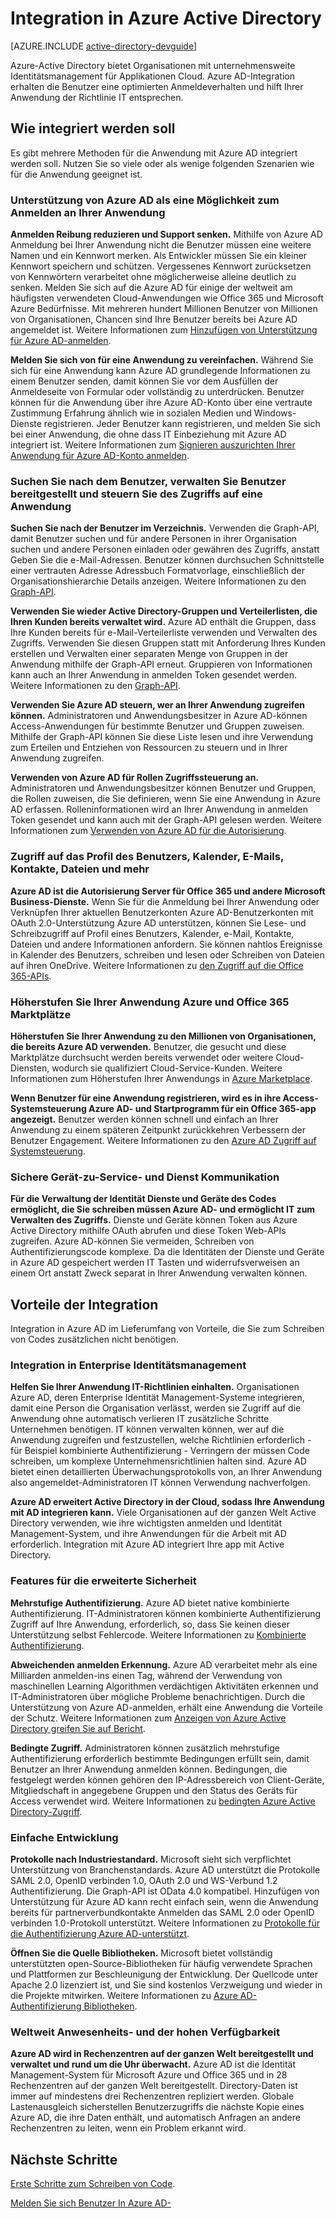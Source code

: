 <properties
   pageTitle="Vorgehensweise zur Integration mit Azure-Active Directory | Microsoft Azure"
   description="Ein Leitfaden zum Vorteile und Ressourcen für die Integration mit Azure Active Directory."
   services="active-directory"
   documentationCenter="dev-center-name"
   authors="bryanla"
   manager="mbaldwin"
   editor=""/>

<tags
   ms.service="active-directory"
   ms.devlang="na"
   ms.topic="article"
   ms.tgt_pltfrm="na"
   ms.workload="identity"
   ms.date="09/16/2016"
   ms.author="mbaldwin"/>

# <a name="integrating-with-azure-active-directory"></a>Integration in Azure Active Directory

[AZURE.INCLUDE [active-directory-devguide](../../../includes/active-directory-devguide.md)]

Azure-Active Directory bietet Organisationen mit unternehmensweite Identitätsmanagement für Applikationen Cloud.  Azure AD-Integration erhalten die Benutzer eine optimierten Anmeldeverhalten und hilft Ihrer Anwendung der Richtlinie IT entsprechen.

## <a name="how-to-integrate"></a>Wie integriert werden soll

Es gibt mehrere Methoden für die Anwendung mit Azure AD integriert werden soll.  Nutzen Sie so viele oder als wenige folgenden Szenarien wie für die Anwendung geeignet ist.

### <a name="support-azure-ad-as-a-way-to-sign-in-to-your-application"></a>Unterstützung von Azure AD als eine Möglichkeit zum Anmelden an Ihrer Anwendung

**Anmelden Reibung reduzieren und Support senken.** Mithilfe von Azure AD Anmeldung bei Ihrer Anwendung nicht die Benutzer müssen eine weitere Namen und ein Kennwort merken.  Als Entwickler müssen Sie ein kleiner Kennwort speichern und schützen.  Vergessenes Kennwort zurücksetzen von Kennwörtern verarbeitet ohne möglicherweise alleine deutlich zu senken.  Melden Sie sich auf die Azure AD für einige der weltweit am häufigsten verwendeten Cloud-Anwendungen wie Office 365 und Microsoft Azure Bedürfnisse.  Mit mehreren hundert Millionen Benutzer von Millionen von Organisationen, Chancen sind Ihre Benutzer bereits bei Azure AD angemeldet ist.  Weitere Informationen zum [Hinzufügen von Unterstützung für Azure AD-anmelden](../active-directory-authentication-scenarios.md).

**Melden Sie sich von für eine Anwendung zu vereinfachen.**  Während Sie sich für eine Anwendung kann Azure AD grundlegende Informationen zu einem Benutzer senden, damit können Sie vor dem Ausfüllen der Anmeldeseite von Formular oder vollständig zu unterdrücken.  Benutzer können für die Anwendung über ihre Azure AD-Konto über eine vertraute Zustimmung Erfahrung ähnlich wie in sozialen Medien und Windows-Dienste registrieren.  Jeder Benutzer kann registrieren, und melden Sie sich bei einer Anwendung, die ohne dass IT Einbeziehung mit Azure AD integriert ist.  Weitere Informationen zum [Signieren auszurichten Ihrer Anwendung für Azure AD-Konto anmelden](../../app-service-mobile/app-service-mobile-how-to-configure-active-directory-authentication.md).

### <a name="browse-for-users-manage-user-provisioning-and-control-access-to-your-application"></a>Suchen Sie nach dem Benutzer, verwalten Sie Benutzer bereitgestellt und steuern Sie des Zugriffs auf eine Anwendung

**Suchen Sie nach der Benutzer im Verzeichnis.**  Verwenden die Graph-API, damit Benutzer suchen und für andere Personen in ihrer Organisation suchen und andere Personen einladen oder gewähren des Zugriffs, anstatt Geben Sie die e-Mail-Adressen.  Benutzer können durchsuchen Schnittstelle einer vertrauten Adresse Adressbuch Formatvorlage, einschließlich der Organisationshierarchie Details anzeigen.  Weitere Informationen zu den [Graph-API](../active-directory-graph-api.md).

**Verwenden Sie wieder Active Directory-Gruppen und Verteilerlisten, die Ihren Kunden bereits verwaltet wird.**  Azure AD enthält die Gruppen, dass Ihre Kunden bereits für e-Mail-Verteilerliste verwenden und Verwalten des Zugriffs.  Verwenden Sie diesen Gruppen statt mit Anforderung Ihres Kunden erstellen und Verwalten einer separaten Menge von Gruppen in der Anwendung mithilfe der Graph-API erneut.  Gruppieren von Informationen kann auch an Ihrer Anwendung in anmelden Token gesendet werden.  Weitere Informationen zu den [Graph-API](../active-directory-graph-api.md).

**Verwenden Sie Azure AD steuern, wer an Ihrer Anwendung zugreifen können.**  Administratoren und Anwendungsbesitzer in Azure AD-können Access-Anwendungen für bestimmte Benutzer und Gruppen zuweisen.  Mithilfe der Graph-API können Sie diese Liste lesen und ihre Verwendung zum Erteilen und Entziehen von Ressourcen zu steuern und in Ihrer Anwendung zugreifen.

**Verwenden von Azure AD für Rollen Zugriffssteuerung an.**  Administratoren und Anwendungsbesitzer können Benutzer und Gruppen, die Rollen zuweisen, die Sie definieren, wenn Sie eine Anwendung in Azure AD erfassen.  Rolleninformationen wird an Ihrer Anwendung in anmelden Token gesendet und kann auch mit der Graph-API gelesen werden.  Weitere Informationen zum [Verwenden von Azure AD für die Autorisierung](http://blogs.technet.com/b/ad/archive/2014/12/18/azure-active-directory-now-with-group-claims-and-application-roles.aspx).

### <a name="get-access-to-users-profile-calendar-email-contacts-files-and-more"></a>Zugriff auf das Profil des Benutzers, Kalender, E-Mails, Kontakte, Dateien und mehr

**Azure AD ist die Autorisierung Server für Office 365 und andere Microsoft Business-Dienste.**  Wenn Sie für die Anmeldung bei Ihrer Anwendung oder Verknüpfen Ihrer aktuellen Benutzerkonten Azure AD-Benutzerkonten mit OAuth 2.0-Unterstützung Azure AD unterstützen, können Sie Lese- und Schreibzugriff auf Profil eines Benutzers, Kalender, e-Mail, Kontakte, Dateien und andere Informationen anfordern.  Sie können nahtlos Ereignisse in Kalender des Benutzers, schreiben und lesen oder Schreiben von Dateien auf ihren OneDrive.  Weitere Informationen zu [den Zugriff auf die Office 365-APIs](https://msdn.microsoft.com/office/office365/howto/platform-development-overview).

### <a name="promote-your-application-in-the-azure-and-office-365-marketplaces"></a>Höherstufen Sie Ihrer Anwendung Azure und Office 365 Marktplätze

**Höherstufen Sie Ihrer Anwendung zu den Millionen von Organisationen, die bereits Azure AD verwenden.**  Benutzer, die gesucht und diese Marktplätze durchsucht werden bereits verwendet oder weitere Cloud-Diensten, wodurch sie qualifiziert Cloud-Service-Kunden.  Weitere Informationen zum Höherstufen Ihrer Anwendungs in [Azure Marketplace](https://azure.microsoft.com/marketplace/partner-program/).

**Wenn Benutzer für eine Anwendung registrieren, wird es in ihre Access-Systemsteuerung Azure AD- und Startprogramm für ein Office 365-app angezeigt.**  Benutzer werden können schnell und einfach an Ihrer Anwendung zu einem späteren Zeitpunkt zurückkehren Verbessern der Benutzer Engagement.  Weitere Informationen zu den [Azure AD Zugriff auf Systemsteuerung](../active-directory-saas-access-panel-introduction.md).

### <a name="secure-device-to-service-and-service-to-service-communication"></a>Sichere Gerät-zu-Service- und Dienst Kommunikation

**Für die Verwaltung der Identität Dienste und Geräte des Codes ermöglicht, die Sie schreiben müssen Azure AD- und ermöglicht IT zum Verwalten des Zugriffs.**  Dienste und Geräte können Token aus Azure Active Directory mithilfe OAuth abrufen und diese Token Web-APIs zugreifen.  Azure AD-können Sie vermeiden, Schreiben von Authentifizierungscode komplexe.  Da die Identitäten der Dienste und Geräte in Azure AD gespeichert werden IT Tasten und widerrufsverweisen an einem Ort anstatt Zweck separat in Ihrer Anwendung verwalten können.

## <a name="benefits-of-integration"></a>Vorteile der Integration

Integration in Azure AD im Lieferumfang von Vorteile, die Sie zum Schreiben von Codes zusätzlichen nicht benötigen.

### <a name="integration-with-enterprise-identity-management"></a>Integration in Enterprise Identitätsmanagement

**Helfen Sie Ihrer Anwendung IT-Richtlinien einhalten.**  Organisationen Azure AD, deren Enterprise Identität Management-Systeme integrieren, damit eine Person die Organisation verlässt, werden sie Zugriff auf die Anwendung ohne automatisch verlieren IT zusätzliche Schritte Unternehmen benötigen.  IT können verwalten können, wer auf die Anwendung zugreifen und festzustellen, welche Richtlinien erforderlich - für Beispiel kombinierte Authentifizierung - Verringern der müssen Code schreiben, um komplexe Unternehmensrichtlinien halten sind.  Azure AD bietet einen detaillierten Überwachungsprotokolls von, an Ihrer Anwendung also angemeldet-Administratoren IT können Verwendung nachverfolgen.

**Azure AD erweitert Active Directory in der Cloud, sodass Ihre Anwendung mit AD integrieren kann.**  Viele Organisationen auf der ganzen Welt Active Directory verwenden, wie ihre wichtigsten anmelden und Identität Management-System, und ihre Anwendungen für die Arbeit mit AD erforderlich.  Integration mit Azure AD integriert Ihre app mit Active Directory.

### <a name="advanced-security-features"></a>Features für die erweiterte Sicherheit

**Mehrstufige Authentifizierung.**  Azure AD bietet native kombinierte Authentifizierung.  IT-Administratoren können kombinierte Authentifizierung Zugriff auf Ihre Anwendung, erforderlich, so, dass Sie keinen dieser Unterstützung selbst Fehlercode.  Weitere Informationen zu [Kombinierte Authentifizierung](https://azure.microsoft.com/documentation/services/multi-factor-authentication/).

**Abweichenden anmelden Erkennung.**  Azure AD verarbeitet mehr als eine Milliarden anmelden-ins einen Tag, während der Verwendung von maschinellen Learning Algorithmen verdächtigen Aktivitäten erkennen und IT-Administratoren über mögliche Probleme benachrichtigen.  Durch die Unterstützung von Azure AD-anmelden, erhält eine Anwendung die Vorteile der Schutz. Weitere Informationen zum [Anzeigen von Azure Active Directory greifen Sie auf Bericht](../active-directory-view-access-usage-reports.md).

**Bedingte Zugriff.**  Administratoren können zusätzlich mehrstufige Authentifizierung erforderlich bestimmte Bedingungen erfüllt sein, damit Benutzer an Ihrer Anwendung anmelden können.  Bedingungen, die festgelegt werden können gehören den IP-Adressbereich von Client-Geräte, Mitgliedschaft in angegebene Gruppen und den Status des Geräts für Access verwendet wird.  Weitere Informationen zu [bedingten Azure Active Directory-Zugriff](../active-directory-conditional-access.md).

### <a name="easy-development"></a>Einfache Entwicklung

**Protokolle nach Industriestandard.**  Microsoft sieht sich verpflichtet Unterstützung von Branchenstandards.  Azure AD unterstützt die Protokolle SAML 2.0, OpenID verbinden 1.0, OAuth 2.0 und WS-Verbund 1.2 Authentifizierung.  Die Graph-API ist OData 4.0 kompatibel.  Hinzufügen von Unterstützung für Azure AD kann recht einfach sein, wenn die Anwendung bereits für partnerverbundkontakte Anmelden das SAML 2.0 oder OpenID verbinden 1.0-Protokoll unterstützt.  Weitere Informationen zu [Protokolle für die Authentifizierung Azure AD-unterstützt](../active-directory-authentication-protocols.md).

**Öffnen Sie die Quelle Bibliotheken.**  Microsoft bietet vollständig unterstützten open-Source-Bibliotheken für häufig verwendete Sprachen und Plattformen zur Beschleunigung der Entwicklung.  Der Quellcode unter Apache 2.0 lizenziert ist, und Sie sind kostenlos Verzweigung und wieder in die Projekte mitwirken.  Weitere Informationen zu [Azure AD-Authentifizierung Bibliotheken](../active-directory-authentication-libraries.md).

### <a name="worldwide-presence-and-high-availability"></a>Weltweit Anwesenheits- und der hohen Verfügbarkeit

**Azure AD wird in Rechenzentren auf der ganzen Welt bereitgestellt und verwaltet und rund um die Uhr überwacht.**  Azure AD ist die Identität Management-System für Microsoft Azure und Office 365 und in 28 Rechenzentren auf der ganzen Welt bereitgestellt.  Directory-Daten ist immer auf mindestens drei Rechenzentren repliziert werden.  Globale Lastenausgleich sicherstellen Benutzerzugriffs die nächste Kopie eines Azure AD, die ihre Daten enthält, und automatisch Anfragen an andere Rechenzentren zu leiten, wenn ein Problem erkannt wird.

## <a name="next-steps"></a>Nächste Schritte

[Erste Schritte zum Schreiben von Code](../active-directory-developers-guide.md#getting-started).

[Melden Sie sich Benutzer In Azure AD-](../active-directory-authentication-scenarios.md)

